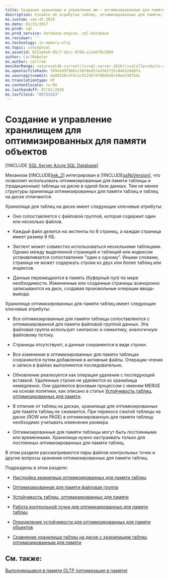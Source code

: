 ```yaml
---
title: Создание хранилища и управление им — оптимизированные для памяти объекты
description: Узнайте об атрибутах таблиц, оптимизированных для памяти, и на таблицы, находящиеся на диске. Используйте эти ресурсы для создания и управления хранилищем для оптимизированных для памяти объектов.
ms.custom: seo-dt-2019
ms.date: 03/15/2017
ms.prod: sql
ms.prod_service: database-engine, sql-database
ms.reviewer: ''
ms.technology: in-memory-oltp
ms.topic: conceptual
ms.assetid: 622aabe6-95c7-42cc-8768-ac2e679c5089
author: CarlRabeler
ms.author: carlrab
monikerRange: =azuresqldb-current||>=sql-server-2016||=sqlallproducts-allversions||>=sql-server-linux-2017||=azuresqldb-mi-current
ms.openlocfilehash: f69a2d9f9601c56f8ed57a156f725c846120ddfa
ms.sourcegitcommit: da88320c474c1c9124574f90d549c50ee3387b4c
ms.translationtype: HT
ms.contentlocale: ru-RU
ms.lasthandoff: 07/01/2020
ms.locfileid: "85723323"
---
```

# <a name="creating-and-managing-storage-for-memory-optimized-objects"></a>Создание и управление хранилищем для оптимизированных для памяти объектов
[!INCLUDE [SQL Server Azure SQL Database](../../includes/applies-to-version/sql-asdb.md)]

  Механизм [!INCLUDE[hek_2](../../includes/hek-2-md.md)] интегрирован в [!INCLUDE[ssNoVersion](../../includes/ssnoversion-md.md)], что позволяет использовать оптимизированные для памяти таблицы и (традиционные) таблицы на диске в одной базе данных. Тем не менее структуры хранилища оптимизированных для памяти таблиц и таблиц на диске отличаются.  
  
 Хранилище для таблиц на диске имеет следующие ключевые атрибуты:  
  
-   Оно сопоставляется с файловой группой, которая содержит один или несколько файлов.  
  
-   Каждый файл делится на экстенты по 8 страниц, а каждая страница имеет размер 8 КБ.  
  
-   Экстент может совместно использоваться несколькими таблицами. Однако между выделенной страницей и таблицей или индексом устанавливается сопоставление "один к одному". Иными словами, страница не может содержать строки из двух или более таблиц или индексов.  
  
-   Данные перемещаются в память (буферный пул) по мере необходимости. Измененные или созданные страницы асинхронно записываются на диск, создавая произвольные операции ввода-вывода.  
  
 Хранилище оптимизированных для памяти таблиц имеет следующие ключевые атрибуты:  
  
-   Все оптимизированные для памяти таблицы сопоставляются с оптимизированной для памяти файловой группой данных. Эта файловая группа использует синтаксис и семантику, аналогичную файловому потоку.  
  
-   Страницы отсутствуют, а данные сохраняются в виде строки.  
  
-   Все изменения в оптимизированных для памяти таблицах сохраняются путем добавления в активные файлы. Операции чтения и записи в файлах выполняются последовательно.  
  
-   Обновление реализуется как операция удаления с последующей вставкой. Удаленные строки не удаляются из хранилища немедленно. Они удаляются фоновым процессом с именем MERGE на основе политики, как описано в статье [Устойчивость таблиц, оптимизированных для памяти](../../relational-databases/in-memory-oltp/durability-for-memory-optimized-tables.md).  
  
-   В отличие от таблиц на дисках, хранилище для оптимизированных для памяти таблиц не сжимается. При переносе сжатой таблицы на диске (ROW или PAGE) в оптимизированную для памяти таблицу необходимо учитывать изменение размера.  
  
-   Оптимизированные для памяти таблицы могут быть постоянными или временными. Хранилище нужно настраивать только для постоянных оптимизированных для памяти таблиц.  
  
 В этом разделе рассматриваются пары файлов контрольных точек и другие вопросы хранения оптимизированных для памяти таблиц.  
  
 Подразделы в этом разделе:  
  
-   [Настройка хранилища оптимизированных для памяти таблиц](../../relational-databases/in-memory-oltp/configuring-storage-for-memory-optimized-tables.md)  
  
-   [Оптимизированная для памяти файловая группа](../../relational-databases/in-memory-oltp/the-memory-optimized-filegroup.md)  
  
-   [Устойчивость таблиц, оптимизированных для памяти](../../relational-databases/in-memory-oltp/durability-for-memory-optimized-tables.md)  
  
-   [Работа контрольной точки для оптимизированных для памяти таблиц](../../relational-databases/in-memory-oltp/checkpoint-operation-for-memory-optimized-tables.md)  
  
-   [Определение устойчивости для оптимизированных для памяти объектов](../../relational-databases/in-memory-oltp/defining-durability-for-memory-optimized-objects.md)  
  
-   [Сравнение хранилища таблиц на диске с хранилищем таблиц оптимизированным для памяти](../../relational-databases/in-memory-oltp/comparing-disk-based-table-storage-to-memory-optimized-table-storage.md)  
  
## <a name="see-also"></a>См. также:  
 [Выполняющаяся в памяти OLTP (оптимизация в памяти)](../../relational-databases/in-memory-oltp/in-memory-oltp-in-memory-optimization.md)  
  
  
